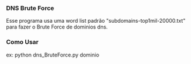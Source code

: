 ### DNS Brute Force

<p>
    Esse programa usa uma word list padrão "subdomains-top1mil-20000.txt" para fazer o Brute Force de dominios dns. 
</p>
<p> </p>
<h3> Como Usar </h3>
<p>
    ex: python dns_BruteForce.py dominio
</p>